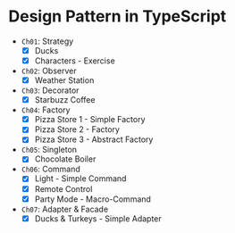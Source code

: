 # Design Pattern in TypeScript

-   `Ch01`: Strategy
    -   [x] Ducks
    -   [x] Characters - Exercise
-   `Ch02`: Observer
    -   [x] Weather Station
-   `Ch03`: Decorator
    -   [x] Starbuzz Coffee
-   `Ch04`: Factory
    -   [x] Pizza Store 1 - Simple Factory
    -   [x] Pizza Store 2 - Factory
    -   [x] Pizza Store 3 - Abstract Factory
-   `Ch05`: Singleton
    -   [x] Chocolate Boiler
-   `Ch06`: Command
    -   [x] Light - Simple Command
    -   [x] Remote Control
    -   [x] Party Mode - Macro-Command
-   `Ch07`: Adapter & Facade
    -   [x] Ducks & Turkeys - Simple Adapter
